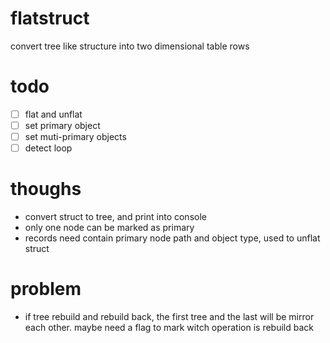 # flatstruct

convert tree like structure into two dimensional table rows

# todo

- [ ] flat and unflat
- [ ] set primary object
- [ ] set muti-primary objects
- [ ] detect loop

# thoughs

- convert struct to tree, and print into console
- only one node can be marked as primary
- records need contain primary node path and object type, used to unflat struct

# problem

- if tree rebuild and rebuild back, the first tree and the last will be mirror each other. maybe need a flag to mark witch operation is rebuild back